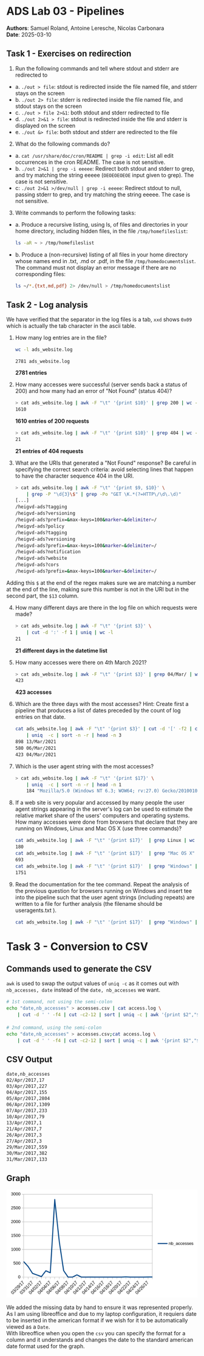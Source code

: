 # ADS Lab 03 - Pipelines
**Authors**: Samuel Roland, Antoine Leresche, Nicolas Carbonara  
**Date**: 2025-03-10

## Task 1 - Exercises on redirection

1.  Run the following commands and tell where stdout and stderr are redirected to

- a. `./out > file`: stdout is redirected inside the file named file, and stderr stays on the screen
- b. `./out 2> file`: stderr is redirected inside the file named file, and stdout stays on the screen
- c. `./out > file 2>&1`: both stdout and stderr redirected to file
- d. `./out 2>&1 > file`: stdout is redirected inside the file and stderr is displayed on the screen
- e. `./out &> file`: both stdout and stderr are redirected to the file

2. What do the following commands do?

- a. `cat /usr/share/doc/cron/README | grep -i edit`: List all edit occurrences in the cron README. The case is not sensitive.
- b. `./out 2>&1 | grep -i eeeee`: Redirect both stdout and stderr to grep, and try matching the string eeeee (`OEOEOEOEOE` input given to grep). The case is not sensitive.
- c: `./out 2>&1 >/dev/null | grep -i eeeee`: Redirect stdout to null, passing stderr to grep, and try matching the string eeeee. The case is not sensitive.

3. Write commands to perform the following tasks:
- a. Produce a recursive listing, using ls, of files and directories in your home directory, including hidden files, in the file `/tmp/homefileslist`:
    ```sh
    ls -aR ~ > /tmp/homefileslist  
    ```
- b. Produce a (non-recursive) listing of all files in your home directory whose
names end in .txt, .md or .pdf, in the file `/tmp/homedocumentslist`. The command must not display an error message if there are no corresponding files:
    ```sh
    ls ~/*.{txt,md,pdf} 2> /dev/null > /tmp/homedocumentslist
    ```


## Task 2 - Log analysis
We have verified that the separator in the log files is a tab, `xxd` shows `0x09` which is actually the tab character in the ascii table.

1. How many log entries are in the file?

    ```sh
    wc -l ads_website.log
    ```
    ```
    2781 ads_website.log
    ```

    **2781 entries**

2. How many accesses were successful (server sends back a status of 200) and how many had an error of "Not Found" (status 404)?
    ```sh
    > cat ads_website.log | awk -F "\t" '{print $10}' | grep 200 | wc -l
    1610
    ```

    **1610 entries of 200 requests**

    ```sh
    > cat ads_website.log | awk -F "\t" '{print $10}' | grep 404 | wc -l
    21
    ```
    **21 entries of 404 requests**

3. What are the URIs that generated a "Not Found" response? Be careful in specifying the correct search criteria: avoid selecting lines that happen to have the character sequence 404 in the URI.

    ```sh
    > cat ads_website.log | awk -F "\t" '{print $9, $10}' \
        | grep -P "\d{3}\$" | grep -Po "GET \K.*(?=HTTP\/\d\.\d)"
    [...]
    /heigvd-ads?tagging 
    /heigvd-ads?versioning 
    /heigvd-ads?prefix=&max-keys=100&marker=&delimiter=/ 
    /heigvd-ads?policy 
    /heigvd-ads?tagging 
    /heigvd-ads?versioning 
    /heigvd-ads?prefix=&max-keys=100&marker=&delimiter=/ 
    /heigvd-ads?notification 
    /heigvd-ads?website 
    /heigvd-ads?cors 
    /heigvd-ads?prefix=&max-keys=100&marker=&delimiter=/ 
    ```

Adding this `$` at the end of the regex makes sure we are matching a number at the end of the line, making sure this number is not in the URI but in the second part, the `$13` column.

4. How many different days are there in the log file on which requests were made?

    ```sh
    > cat ads_website.log | awk -F "\t" '{print $3}' \
        | cut -d ':' -f 1 | uniq | wc -l
    21
    ```

    **21 different days in the datetime list**

5. How many accesses were there on 4th March 2021?
    ```sh
    > cat ads_website.log | awk -F "\t" '{print $3}' | grep 04/Mar/ | wc -l
    423
    ```
    **423 accesses**

6. Which are the three days with the most accesses? Hint: Create first a pipeline that produces a list of dates preceded by the count of log entries on that date.

    ```sh
    cat ads_website.log | awk -F "\t" '{print $3}' | cut -d '[' -f2 | cut -d ':' -f 1 \
        | uniq  -c | sort -n -r | head -n 3
    898 13/Mar/2021
    580 06/Mar/2021
    423 04/Mar/2021
    ```

7. Which is the user agent string with the most accesses?
    ```sh
    > cat ads_website.log | awk -F "\t" '{print $17}' \
        | uniq  -c | sort -n -r | head -n 1
        184 "Mozilla/5.0 (Windows NT 6.3; WOW64; rv:27.0) Gecko/20100101 Firefox/27.0"
    ```

8. If a web site is very popular and accessed by many people the user agent strings appearing in the server's log can be used to estimate the relative market share of the users' computers and operating systems. How many accesses were done from browsers that declare that they are running on Windows, Linux and Mac OS X (use three commands)?

    ```sh
    cat ads_website.log | awk -F "\t" '{print $17}'  | grep Linux | wc -l
    180
    cat ads_website.log | awk -F "\t" '{print $17}'  | grep "Mac OS X" | wc -l
    693
    cat ads_website.log | awk -F "\t" '{print $17}'  | grep "Windows" | wc -l
    1751
    ```


9. Read the documentation for the tee command. Repeat the analysis of the previous question for browsers running on Windows and insert tee into the pipeline such that the user agent strings (including repeats) are written to a file for further analysis (the filename should be useragents.txt ).

    ```sh
    cat ads_website.log | awk -F "\t" '{print $17}'  | grep "Windows" | tee useragents.txt | wc -l
    ```

# Task 3 - Conversion to CSV
## Commands used to generate the CSV
`awk` is used to swap the output values of `uniq -c` as it comes out with `nb_accesses, date` instead of the `date, nb_accesses` we want.

```sh
# 1st command, not using the semi-colon
echo "date,nb_accesses" > accesses.csv | cat access.log \ 
    | cut -d ' ' -f4 | cut -c2-12 | sort | uniq -c | awk '{print $2","$1}' >> accesses.csv

# 2nd command, using the semi-colon
echo "date,nb_accesses" > accesses.csv;cat access.log \
    | cut -d ' ' -f4 | cut -c2-12 | sort | uniq -c | awk '{print $2","$1}' >> accesses.csv
```

## CSV Output
```csv
date,nb_accesses
02/Apr/2017,17
03/Apr/2017,227
04/Apr/2017,155
05/Apr/2017,2804
06/Apr/2017,1309
07/Apr/2017,233
10/Apr/2017,79
13/Apr/2017,1
21/Apr/2017,7
26/Apr/2017,3
27/Apr/2017,3
29/Mar/2017,559
30/Mar/2017,382
31/Mar/2017,133
```

## Graph
![Graph showing the accesses to the server by date](./accesses.png)

We added the missing data by hand to ensure it was represented properly.<br>
As I am using libreoffice and due to my laptop configuration, it requiers date to be inserted in the american format if we wish for it to be automatically viewed as a `Date`. <br>
With libreoffice when you open the `csv` you can specify the format for a column and it understands and changes the date to the standard american date format used for the graph.

